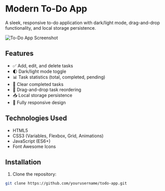 # Modern To-Do App

A sleek, responsive to-do application with dark/light mode, drag-and-drop functionality, and local storage persistence.

![To-Do App Screenshot](screenshot.png)

## Features

- ✅ Add, edit, and delete tasks
- 🌓 Dark/light mode toggle
- 📊 Task statistics (total, completed, pending)
- 🧹 Clear completed tasks
- 🚀 Drag-and-drop task reordering
- 📥 Local storage persistence
- 📱 Fully responsive design

## Technologies Used

- HTML5
- CSS3 (Variables, Flexbox, Grid, Animations)
- JavaScript (ES6+)
- Font Awesome Icons

## Installation

1. Clone the repository:
```bash
git clone https://github.com/yourusername/todo-app.git